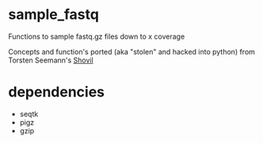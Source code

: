 # sample_fastq
Functions to sample fastq.gz files down to x coverage

Concepts and function's ported (aka "stolen" and hacked into python) from Torsten Seemann's [Shovil](https://github.com/tseemann/shovill) 

# dependencies 
- seqtk
- pigz
- gzip
